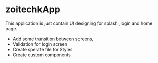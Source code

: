# zoitechkApp
This application is just contain UI designing for splash ,login and home page. 
* Add some transition between screens, 
* Validation for login screen
* Create sperate file for Styles
* Create custom components

